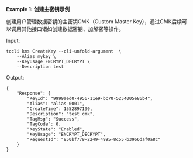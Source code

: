 **Example 1: 创建主密钥示例**

创建用户管理数据密钥的主密钥CMK（Custom Master Key），通过CMK后续可以调用其他接口诸如创建数据密钥、加解密等操作。

Input: 

```
tccli kms CreateKey --cli-unfold-argument  \
    --Alias mykey \
    --KeyUsage ENCRYPT_DECRYPT \
    --Description test
```

Output: 
```
{
    "Response": {
        "KeyId": "9999aed0-4956-11e9-bc70-5254005e86b4",
        "Alias": "alias-0001",
        "CreateTime": 1552897190,
        "Description": "test cmk",
        "TagMsg": "Success",
        "TagCode": 0,
        "KeyState": "Enabled",
        "KeyUsage": "ENCRYPT_DECRYPT",
        "RequestId": "850bf779-2249-4995-8c55-b3966daf0a8c"
    }
}
```

